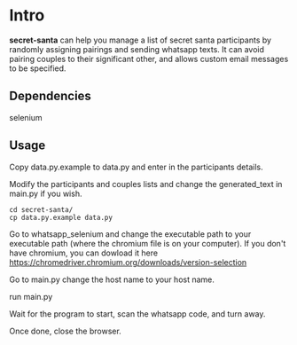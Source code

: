 Intro
=====

**secret-santa** can help you manage a list of secret santa participants by
randomly assigning pairings and sending whatsapp texts. It can avoid pairing 
couples to their significant other, and allows custom email messages to be 
specified.

Dependencies
------------

selenium

Usage
-----

Copy data.py.example to data.py and enter in the participants details. 

Modify the participants and couples lists and change the generated_text in main.py if you wish.

    cd secret-santa/
    cp data.py.example data.py
    
Go to whatsapp_selenium and change the executable path to your executable path (where the chromium file is on your computer).
If you don't have chromium, you can dowload it here https://chromedriver.chromium.org/downloads/version-selection

Go to main.py change the host name to your host name.

run main.py

Wait for the program to start, scan the whatsapp code, and turn away.

Once done, close the browser.
